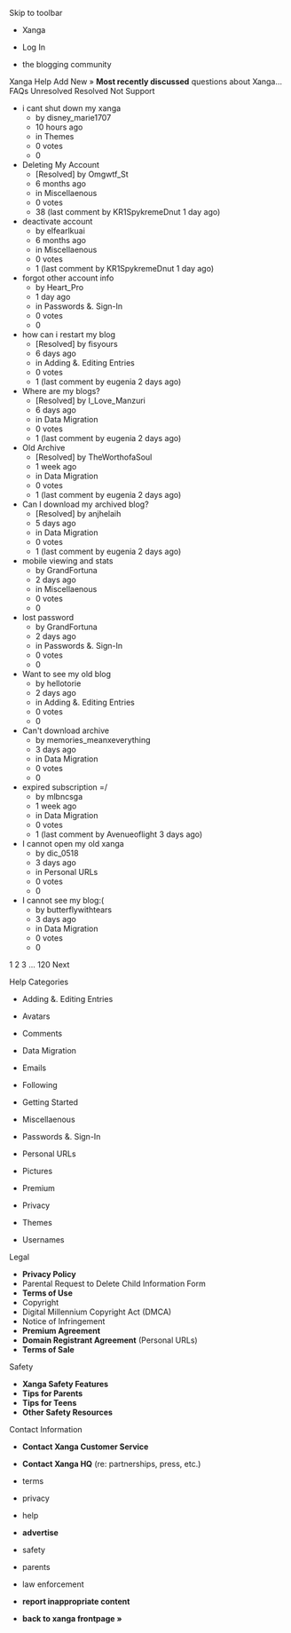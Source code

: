 Skip to toolbar

*   Xanga

*   Log In

*   the blogging community

Xanga Help Add New » **Most recently discussed** questions about Xanga… FAQs Unresolved Resolved Not Support

*   i cant shut down my xanga
    *   by disney\_marie1707
    *   10 hours ago
    *   in Themes
    *   0 votes
    *   0
*   Deleting My Account
    *   \[Resolved\] by Omgwtf\_St
    *   6 months ago
    *   in Miscellaenous
    *   0 votes
    *   38 (last comment by KR1SpykremeDnut 1 day ago)
*   deactivate account
    *   by elfearlkuai
    *   6 months ago
    *   in Miscellaenous
    *   0 votes
    *   1 (last comment by KR1SpykremeDnut 1 day ago)
*   forgot other account info
    *   by Heart\_Pro
    *   1 day ago
    *   in Passwords &. Sign-In
    *   0 votes
    *   0
*   how can i restart my blog
    *   \[Resolved\] by fisyours
    *   6 days ago
    *   in Adding &. Editing Entries
    *   0 votes
    *   1 (last comment by eugenia 2 days ago)
*   Where are my blogs?
    *   \[Resolved\] by I\_Love\_Manzuri
    *   6 days ago
    *   in Data Migration
    *   0 votes
    *   1 (last comment by eugenia 2 days ago)
*   Old Archive
    *   \[Resolved\] by TheWorthofaSoul
    *   1 week ago
    *   in Data Migration
    *   0 votes
    *   1 (last comment by eugenia 2 days ago)
*   Can I download my archived blog?
    *   \[Resolved\] by anjhelaih
    *   5 days ago
    *   in Data Migration
    *   0 votes
    *   1 (last comment by eugenia 2 days ago)
*   mobile viewing and stats
    *   by GrandFortuna
    *   2 days ago
    *   in Miscellaenous
    *   0 votes
    *   0
*   lost password
    *   by GrandFortuna
    *   2 days ago
    *   in Passwords &. Sign-In
    *   0 votes
    *   0
*   Want to see my old blog
    *   by hellotorie
    *   2 days ago
    *   in Adding &. Editing Entries
    *   0 votes
    *   0
*   Can't download archive
    *   by memories\_meanxeverything
    *   3 days ago
    *   in Data Migration
    *   0 votes
    *   0
*   expired subscription =/
    *   by mlbncsga
    *   1 week ago
    *   in Data Migration
    *   0 votes
    *   1 (last comment by Avenueoflight 3 days ago)
*   I cannot open my old xanga
    *   by dic\_0518
    *   3 days ago
    *   in Personal URLs
    *   0 votes
    *   0
*   I cannot see my blog:(
    *   by butterflywithtears
    *   3 days ago
    *   in Data Migration
    *   0 votes
    *   0

1 2 3 ... 120 Next

Help Categories

*   Adding &. Editing Entries
*   Avatars
*   Comments
*   Data Migration
*   Emails
*   Following
*   Getting Started
*   Miscellaenous

*   Passwords &. Sign-In
*   Personal URLs
*   Pictures
*   Premium
*   Privacy
*   Themes
*   Usernames

Legal

*   **Privacy Policy**
*   Parental Request to Delete Child Information Form
*   **Terms of Use**
*   Copyright
*   Digital Millennium Copyright Act (DMCA)
*   Notice of Infringement
*   **Premium Agreement**
*   **Domain Registrant Agreement** (Personal URLs)
*   **Terms of Sale**

Safety

*   **Xanga Safety Features**
*   **Tips for Parents**
*   **Tips for Teens**
*   **Other Safety Resources**

Contact Information

*   **Contact Xanga Customer Service**
*   **Contact Xanga HQ** (re: partnerships, press, etc.)

*   terms
*   privacy
*   help
*   **advertise**

*   safety
*   parents
*   law enforcement
*   **report inappropriate content**

*   **back to xanga frontpage »**